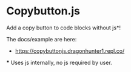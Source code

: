 # Copybutton.js
Add a copy button to code blocks without js*!

The docs/example are here: 
* https://copybuttonjs.dragonhunter1.repl.co/

**\*** Uses js internally, no js required by user.
